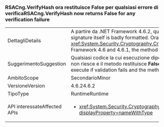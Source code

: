 ### <a name="rsacngverifyhash-now-returns-false-for-any-verification-failure"></a><span data-ttu-id="8afc8-101">RSACng.VerifyHash ora restituisce False per qualsiasi errore di verifica</span><span class="sxs-lookup"><span data-stu-id="8afc8-101">RSACng.VerifyHash now returns False for any verification failure</span></span>

|   |   |
|---|---|
|<span data-ttu-id="8afc8-102">Dettagli</span><span class="sxs-lookup"><span data-stu-id="8afc8-102">Details</span></span>|<span data-ttu-id="8afc8-103">A partire da .NET Framework 4.6.2, questo metodo restituisce <strong>False</strong> se non è formattata correttamente la firma stessa.</span><span class="sxs-lookup"><span data-stu-id="8afc8-103">Starting with the .NET Framework 4.6.2, this method returns <strong>False</strong> if the signature itself is badly formatted.</span></span> <span data-ttu-id="8afc8-104">Ora restituisce false per qualsiasi errore di verifica. In .NET Framework 4.6 e 4.6.1, il metodo genera un <xref:System.Security.Cryptography.CryptographicException?displayProperty=name> se non è formattata correttamente la firma stessa.</span><span class="sxs-lookup"><span data-stu-id="8afc8-104">It now returns false for any verification failure.In the .NET Framework 4.6 and 4.6.1, the method throws a <xref:System.Security.Cryptography.CryptographicException?displayProperty=name> if the signature itself is badly formatted.</span></span>|
|<span data-ttu-id="8afc8-105">Suggerimento</span><span class="sxs-lookup"><span data-stu-id="8afc8-105">Suggestion</span></span>|<span data-ttu-id="8afc8-106">Qualsiasi codice la cui esecuzione dipende dalla gestione di <xref:System.Security.Cryptography.CryptographicException?displayProperty=name> deve essere eseguita in alternativa, se la convalida non riesce e il metodo restituisce <strong>False</strong>.</span><span class="sxs-lookup"><span data-stu-id="8afc8-106">Any code whose execution depends on handling the <xref:System.Security.Cryptography.CryptographicException?displayProperty=name> should instead execute if validation fails and the method returns <strong>False</strong>.</span></span>|
|<span data-ttu-id="8afc8-107">Ambito</span><span class="sxs-lookup"><span data-stu-id="8afc8-107">Scope</span></span>|<span data-ttu-id="8afc8-108">Secondario</span><span class="sxs-lookup"><span data-stu-id="8afc8-108">Minor</span></span>|
|<span data-ttu-id="8afc8-109">Versione</span><span class="sxs-lookup"><span data-stu-id="8afc8-109">Version</span></span>|<span data-ttu-id="8afc8-110">4.6.2</span><span class="sxs-lookup"><span data-stu-id="8afc8-110">4.6.2</span></span>|
|<span data-ttu-id="8afc8-111">Tipo</span><span class="sxs-lookup"><span data-stu-id="8afc8-111">Type</span></span>|<span data-ttu-id="8afc8-112">Runtime</span><span class="sxs-lookup"><span data-stu-id="8afc8-112">Runtime</span></span>|
|<span data-ttu-id="8afc8-113">API interessate</span><span class="sxs-lookup"><span data-stu-id="8afc8-113">Affected APIs</span></span>|<ul><li><xref:System.Security.Cryptography.RSACng.VerifyHash(System.Byte[],System.Byte[],System.Security.Cryptography.HashAlgorithmName,System.Security.Cryptography.RSASignaturePadding)?displayProperty=nameWithType></li></ul>|

